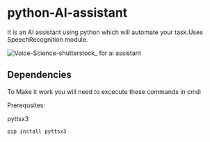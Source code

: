 # python-AI-assistant
It is an AI assistant using python which will automate your task.Uses SpeechRecognition module.

![Voice-Science-shutterstock_ for ai assistant](https://user-images.githubusercontent.com/67308774/87038872-328aab00-c1a3-11ea-90db-b18ec002ee78.jpg)

## Dependencies
To Make it work you will need to excecute these commands in cmd:

Prerequsites:

pyttsx3
```
pip install pyttsx3
```
